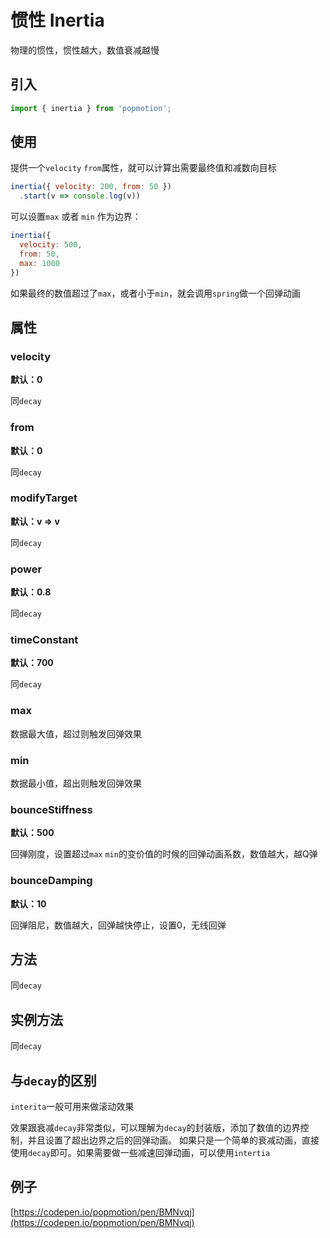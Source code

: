 # 惯性 Inertia

物理的惯性，惯性越大，数值衰减越慢

## 引入

```js
import { inertia } from 'popmotion';
```

## 使用

提供一个`velocity` `from`属性，就可以计算出需要最终值和减数向目标

```js
inertia({ velocity: 200, from: 50 })
  .start(v => console.log(v))
```

可以设置`max` 或者 `min` 作为边界：

```js
inertia({
  velocity: 500,
  from: 50,
  max: 1000
})
```

如果最终的数值超过了`max`，或者小于`min`，就会调用`spring`做一个回弹动画

## 属性

### velocity

**默认：0**

同`decay`

### from 

**默认：0**

同`decay`

### modifyTarget

**默认：v => v**

同`decay`

### power

**默认：0.8**

同`decay`

### timeConstant

**默认：700**

同`decay`

### max

数据最大值，超过则触发回弹效果

### min

数据最小值，超出则触发回弹效果

### bounceStiffness

**默认：500**

回弹刚度，设置超过`max` `min`的变价值的时候的回弹动画系数，数值越大，越Q弹

### bounceDamping

**默认：10**

回弹阻尼，数值越大，回弹越快停止，设置0，无线回弹

## 方法

同`decay`

## 实例方法

同`decay`

## 与`decay`的区别

`interita`一般可用来做滚动效果

效果跟衰减`decay`非常类似，可以理解为`decay`的封装版，添加了数值的边界控制，并且设置了超出边界之后的回弹动画。
如果只是一个简单的衰减动画，直接使用`decay`即可。如果需要做一些减速回弹动画，可以使用`intertia`

## 例子

[https://codepen.io/popmotion/pen/BMNvqj](https://codepen.io/popmotion/pen/BMNvqj)